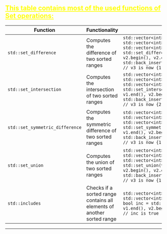 ## <font color="yellow"><u>This table contains most of the used functions of Set operations:</u></f>

|Function|Functionality|Example|
|---|---|---|
|`std::set_difference`|Computes the difference of two sorted ranges|`std::vector<int> v1 = {1, 2, 3, 4, 5};`<br>`std::vector<int> v2 = {2, 4, 6};`<br>`std::vector<int> v3;`<br>`std::set_difference(v1.begin(), v1.end(), v2.begin(), v2.end(), std::back_inserter(v3));`<br>`// v3 is now {1, 3, 5}`|
|`std::set_intersection`|Computes the intersection of two sorted ranges|`std::vector<int> v1 = {1, 2, 3, 4, 5};`<br>`std::vector<int> v2 = {2, 4, 6};`<br>`std::vector<int> v3;`<br>`std::set_intersection(v1.begin(), v1.end(), v2.begin(), v2.end(), std::back_inserter(v3));`<br>`// v3 is now {2, 4}`|
|`std::set_symmetric_difference`|Computes the symmetric difference of two sorted ranges|`std::vector<int> v1 = {1, 2, 3, 4, 5};`<br>`std::vector<int> v2 = {2, 4, 6};`<br>`std::vector<int> v3;`<br>`std::set_symmetric_difference(v1.begin(), v1.end(), v2.begin(), v2.end(), std::back_inserter(v3));`<br>`// v3 is now {1, 3, 5, 6}`|
|`std::set_union`|Computes the union of two sorted ranges|`std::vector<int> v1 = {1, 2, 3, 4, 5};`<br>`std::vector<int> v2 = {2, 4, 6};`<br>`std::vector<int> v3;`<br>`std::set_union(v1.begin(), v1.end(), v2.begin(), v2.end(), std::back_inserter(v3));`<br>`// v3 is now {1, 2, 3, 4, 5, 6}`|
|`std::includes`|Checks if a sorted range contains all elements of another sorted range|`std::vector<int> v1 = {1, 2, 3, 4, 5};`<br>`std::vector<int> v2 = {2, 4};`<br>`bool inc = std::includes(v1.begin(), v1.end(), v2.begin(), v2.end());`<br>`// inc is true`|

---


